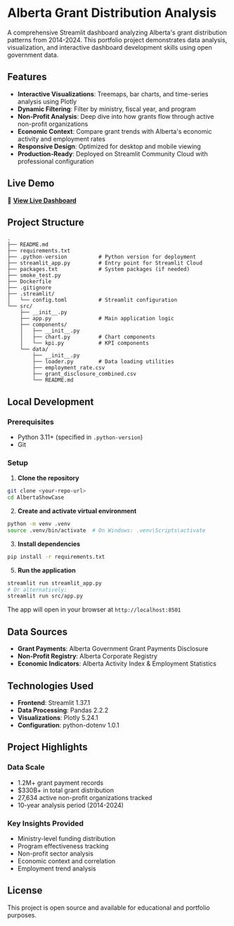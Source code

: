 # Alberta Grant Distribution Analysis

A comprehensive Streamlit dashboard analyzing Alberta's grant distribution patterns from 2014-2024. This portfolio project demonstrates data analysis, visualization, and interactive dashboard development skills using open government data.

## Features

- **Interactive Visualizations**: Treemaps, bar charts, and time-series analysis using Plotly
- **Dynamic Filtering**: Filter by ministry, fiscal year, and program
- **Non-Profit Analysis**: Deep dive into how grants flow through active non-profit organizations
- **Economic Context**: Compare grant trends with Alberta's economic activity and employment rates
- **Responsive Design**: Optimized for desktop and mobile viewing
- **Production-Ready**: Deployed on Streamlit Community Cloud with professional configuration

## Live Demo

🚀 **[View Live Dashboard](https://albertagrantsdashboard-da9bbqn8mzh66kpxeqtm6b.streamlit.app/)**

## Project Structure

```
.
├── README.md
├── requirements.txt
├── .python-version          # Python version for deployment
├── streamlit_app.py         # Entry point for Streamlit Cloud
├── packages.txt             # System packages (if needed)
├── smoke_test.py
├── Dockerfile
├── .gitignore
├── .streamlit/
│   └── config.toml          # Streamlit configuration
└── src/
    ├── __init__.py
    ├── app.py               # Main application logic
    ├── components/
    │   ├── __init__.py
    │   ├── chart.py         # Chart components
    │   └── kpi.py           # KPI components
    └── data/
        ├── __init__.py
        ├── loader.py        # Data loading utilities
        ├── employment_rate.csv
        ├── grant_disclosure_combined.csv
        └── README.md
```

## Local Development

### Prerequisites

- Python 3.11+ (specified in `.python-version`)
- Git

### Setup

1. **Clone the repository**

```bash
git clone <your-repo-url>
cd AlbertaShowCase
```

2. **Create and activate virtual environment**

```bash
python -m venv .venv
source .venv/bin/activate  # On Windows: .venv\Scripts\activate
```

3. **Install dependencies**

```bash
pip install -r requirements.txt
```

5. **Run the application**

```bash
streamlit run streamlit_app.py
# Or alternatively:
streamlit run src/app.py
```

The app will open in your browser at `http://localhost:8501`


## Data Sources

- **Grant Payments**: Alberta Government Grant Payments Disclosure
- **Non-Profit Registry**: Alberta Corporate Registry
- **Economic Indicators**: Alberta Activity Index & Employment Statistics

## Technologies Used

- **Frontend**: Streamlit 1.37.1
- **Data Processing**: Pandas 2.2.2
- **Visualizations**: Plotly 5.24.1
- **Configuration**: python-dotenv 1.0.1

## Project Highlights

### Data Scale

- 1.2M+ grant payment records
- $330B+ in total grant distribution
- 27,634 active non-profit organizations tracked
- 10-year analysis period (2014-2024)

### Key Insights Provided

- Ministry-level funding distribution
- Program effectiveness tracking
- Non-profit sector analysis
- Economic context and correlation
- Employment trend analysis


## License

This project is open source and available for educational and portfolio purposes.